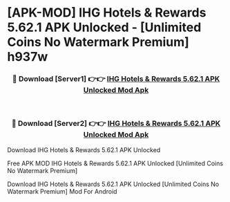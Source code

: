 # [APK-MOD] IHG Hotels & Rewards 5.62.1 APK Unlocked - [Unlimited Coins No Watermark Premium] h937w



<div align="center">
<h3>🔴 Download [Server1] 👉👉 <a href="https://momento.my/?title=IHG_Hotels_&_Rewards_5.62.1_APK_Unlocked">IHG Hotels & Rewards 5.62.1 APK Unlocked Mod Apk</a></h3><br>

<h3>🔴 Download [Server2] 👉👉 <a href="https://momento.my/?title=IHG_Hotels_&_Rewards_5.62.1_APK_Unlocked">IHG Hotels & Rewards 5.62.1 APK Unlocked Mod Apk</a></h3>
</div>



Download IHG Hotels & Rewards 5.62.1 APK Unlocked 

Free APK MOD IHG Hotels & Rewards 5.62.1 APK Unlocked [Unlimited Coins No Watermark Premium]

Download IHG Hotels & Rewards 5.62.1 APK Unlocked [Unlimited Coins No Watermark Premium] Mod For Android

